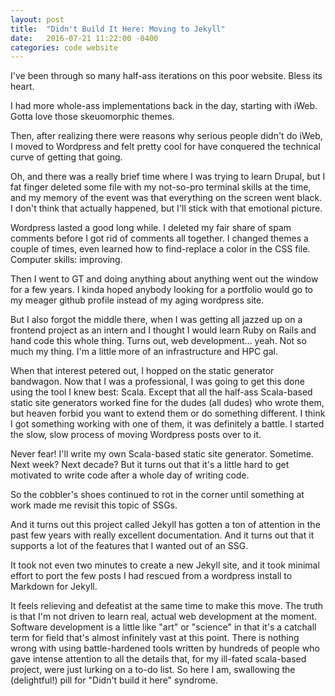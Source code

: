 ```yaml
---
layout: post
title:  "Didn't Build It Here: Moving to Jekyll"
date:   2016-07-21 11:22:00 -0400
categories: code website
---
```


I've been through so many half-ass iterations on this poor website. Bless its heart.

I had more whole-ass implementations back in the day, starting with iWeb. Gotta love those skeuomorphic themes.

Then, after realizing there were reasons why serious people didn't do iWeb, I moved to Wordpress and felt pretty
cool for have conquered the technical curve of getting that going.

Oh, and there was a really brief time where I was trying to learn Drupal, but I fat finger deleted some file
with my not-so-pro terminal skills at the time, and my memory of the event was that everything on the screen went black. I don't think
that actually happened, but I'll stick with that emotional picture.

Wordpress lasted a good long while. I deleted my fair share of spam comments before I got rid of comments all together.
I changed themes a couple of times, even learned how to find-replace a color in the CSS file. Computer skills: improving.

Then I went to GT and doing anything about anything went out the window for a few years. I kinda hoped anybody looking
for a portfolio would go to my meager github profile instead of my aging wordpress site.

But I also forgot the middle there, when I was getting all jazzed up on a frontend project as an intern and I thought I would learn Ruby on Rails and hand code this whole thing. Turns out, web development... yeah. Not so much my thing. I'm a little more of an infrastructure and HPC gal.

When that interest petered out, I hopped on the static generator bandwagon. Now that I was a professional, I was going to
get this done using the tool I knew best: Scala. Except that all the half-ass Scala-based static site generators worked
fine for the dudes (all dudes) who wrote them, but heaven forbid you want to extend them or do something different. I think I got something working with one of them, it was definitely a battle. I started the slow, slow process of moving Wordpress posts over to it.

Never fear! I'll write my own Scala-based static site generator. Sometime. Next week? Next decade? But it turns out that it's a little
hard to get motivated to write code after a whole day of writing code.

So the cobbler's shoes continued to rot in the corner until something at work made me revisit this topic of SSGs.

And it turns out this project called Jekyll has gotten a ton of attention in the past few years with really excellent
documentation. And it turns out that it supports a lot of the features that I wanted out of an SSG.

It took not even two minutes to create a new Jekyll site, and it took minimal effort to port the few posts I had rescued from a wordpress install to Markdown for Jekyll.

It feels relieving and defeatist at the same time to make this move. The truth is that I'm not driven to learn real, actual web development at the moment. Software development is a little like "art" or "science" in that it's a catchall term for field that's almost infinitely vast at this point. There is nothing wrong with using battle-hardened tools written by hundreds of people who gave intense attention to all the details that, for my ill-fated scala-based project, were just lurking on a to-do list. So here I am, swallowing the (delightful!) pill for "Didn't build it here" syndrome.
